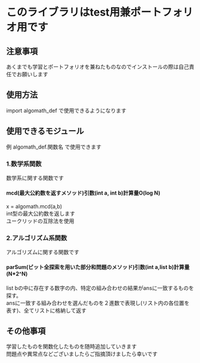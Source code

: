 # このライブラリはtest用兼ポートフォリオ用です
## 注意事項
あくまでも学習とポートフォリオを兼ねたものなのでインストールの際は自己責任でお願いします
## 使用方法
import algomath_def で使用できるようになります
## 使用できるモジュール
例 algomath_def.関数名 で使用できます
### 1.数学系関数
数学系に関する関数です
#### mcd(最大公約数を返すメソッド)引数(int a, int b)計算量O(log N)
x = algomath.mcd(a,b)  
int型の最大公約数を返します  
ユークリッドの互除法を使用

### 2.アルゴリズム系関数
アルゴリズムに関する関数です
#### parSum(ビット全探索を用いた部分和問題のメソッド)引数(int a,list b)計算量(N*2^N)
list bの中に存在する数字の内、特定の組み合わせの結果がansに一致するものを探す。  
ansに一致する組み合わせを選んだものを２進数で表現し(リスト内の各位置を表す)、全てリストに格納して返す

## その他事項
学習したものを関数化したものを随時追加していきます  
問題点や異常点などございましたらご指摘頂けましたら幸いです

